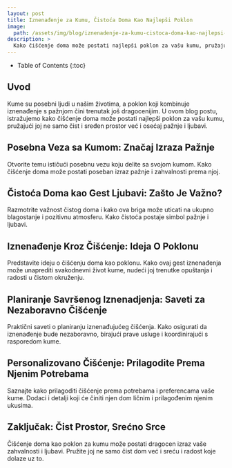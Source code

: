 ```yaml
---
layout: post
title: Iznenađenje za Kumu, Čistoća Doma Kao Najlepši Poklon
image: 
  path: /assets/img/blog/iznenadenje-za-kumu-cistoca-doma-kao-najlepsi-poklon_dubinsko_pranje_ba.png
description: >
  Kako čišćenje doma može postati najlepši poklon za vašu kumu, pružajući joj ne samo čist i sređen prostor već i osećaj pažnje i ljubavi
---
```



- Table of Contents
{:toc}


## Uvod

Kume su posebni ljudi u našim životima, a poklon koji kombinuje iznenađenje s pažnjom čini trenutak još dragocenijim. U ovom blog postu, istražujemo kako čišćenje doma može postati najlepši poklon za vašu kumu, pružajući joj ne samo čist i sređen prostor već i osećaj pažnje i ljubavi.


## Posebna Veza sa Kumom: Značaj Izraza Pažnje

Otvorite temu ističući posebnu vezu koju delite sa svojom kumom. Kako čišćenje doma može postati poseban izraz pažnje i zahvalnosti prema njoj.


## Čistoća Doma kao Gest Ljubavi: Zašto Je Važno?

Razmotrite važnost čistog doma i kako ova briga može uticati na ukupno blagostanje i pozitivnu atmosferu. Kako čistoća postaje simbol pažnje i ljubavi.


## Iznenađenje Kroz Čišćenje: Ideja O Poklonu

Predstavite ideju o čišćenju doma kao poklonu. Kako ovaj gest iznenađenja može unaprediti svakodnevni život kume, nudeći joj trenutke opuštanja i radosti u čistom okruženju.


## Planiranje Savršenog Iznenadjenja: Saveti za Nezaboravno Čišćenje

Praktični saveti o planiranju iznenađujućeg čišćenja. Kako osigurati da iznenađenje bude nezaboravno, birajući prave usluge i koordinirajući s rasporedom kume.


## Personalizovano Čišćenje: Prilagodite Prema Njenim Potrebama

Saznajte kako prilagoditi čišćenje prema potrebama i preferencama vaše kume. Dodaci i detalji koji će činiti njen dom ličnim i prilagođenim njenim ukusima.


## Zaključak: Čist Prostor, Srećno Srce

Čišćenje doma kao poklon za kumu može postati dragocen izraz vaše zahvalnosti i ljubavi. Pružite joj ne samo čist dom već i sreću i radost koje dolaze uz to.